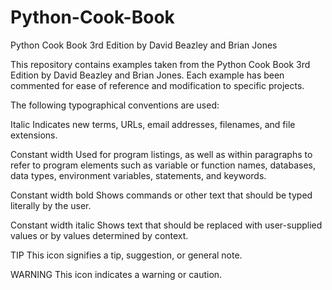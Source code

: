 # Python-Cook-Book
Python Cook Book 3rd Edition by David Beazley and Brian Jones 

This repository contains examples taken from the Python Cook 
Book 3rd Edition by David Beazley and Brian Jones. Each example 
has been commented for ease of reference and modification to
specific projects.

The following typographical conventions are used:

Italic
Indicates new terms, URLs, email addresses, filenames, and file extensions.

Constant width
Used for program listings, as well as within paragraphs to refer to program elements such as
variable or function names, databases, data types, environment variables, statements, and
keywords.

Constant width bold
Shows commands or other text that should be typed literally by the user.

Constant width italic
Shows text that should be replaced with user-supplied values or by values determined by context.

TIP
This icon signifies a tip, suggestion, or general note.

WARNING
This icon indicates a warning or caution.
